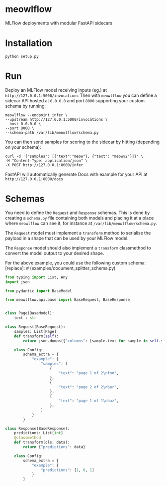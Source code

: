 # meowlflow
MLFlow deployments with modular FastAPI sidecars

# Installation
`python setup.py`

# Run
Deploy an MLFlow model receiving inputs (eg.) at `http://127.0.0.1:5000/invocations`
Then with `meowlflow` you can define a sidecar API hosted at `0.0.0.0` and port `8000`
supporting your custom schema by running:
```
meowlflow --endpoint infer \
--upstream http://127.0.0.1:5000/invocations \
--host 0.0.0.0 \
--port 8000 \
--schema-path /var/lib/meowlflow/schema.py
```

You can then send samples for scoring to the sidecar by hitting (depending on your schema):
```
curl -d '{"samples": [{"text":"meow"}, {"text": "meowv2"}]}' \
-H "Content-Type: application/json" \
-X POST http://127.0.0.1:8000/infer
```

FastAPI will automatically generate Docs with example for your API at `http://127.0.0.1:8000/docs`

# Schemas
You need to define the `Request` and `Response` schemas.
This is done by creating a `schema.py` file containing both models and placing
it at a place where `meowlflow` can see it, for instance at
`/var/lib/meowlflow/schema.py`.

The `Request` model must implement a `transform` method to serialise the payload
in  a shape that can be used by your MLFlow model.

The `Response` model should also implement a `transform` classmethod to convert
the model output to your desired shape.

For the above example, you could use the following custom schema:
[replace]: # (examples/document_splitter_schema.py)
```python
from typing import List, Any
import json

from pydantic import BaseModel

from meowlflow.api.base import BaseRequest, BaseResponse


class Page(BaseModel):
    text : str

class Request(BaseRequest):
    samples: List[Page]
    def transform(self):
        return json.dumps({"columns": [sample.text for sample in self.samples]})

    class Config:
        schema_extra = {
            "example": {
                "samples": [
                    {
                        "text": "page 1 of 2\nfoo",
                    },
                    {
                        "text": "page 2 of 2\nbar",
                    },
                    {
                        "text": "page 1 of 1\nbaz",
                    },
                ]
            }
        }

class Response(BaseResponse):
    predictions: List[int]
    @classmethod
    def transform(cls, data):
        return {"predictions": data}

    class Config:
        schema_extra = {
            "example": {
                "predictions": [1, 0, 1]
            }
        }
```
